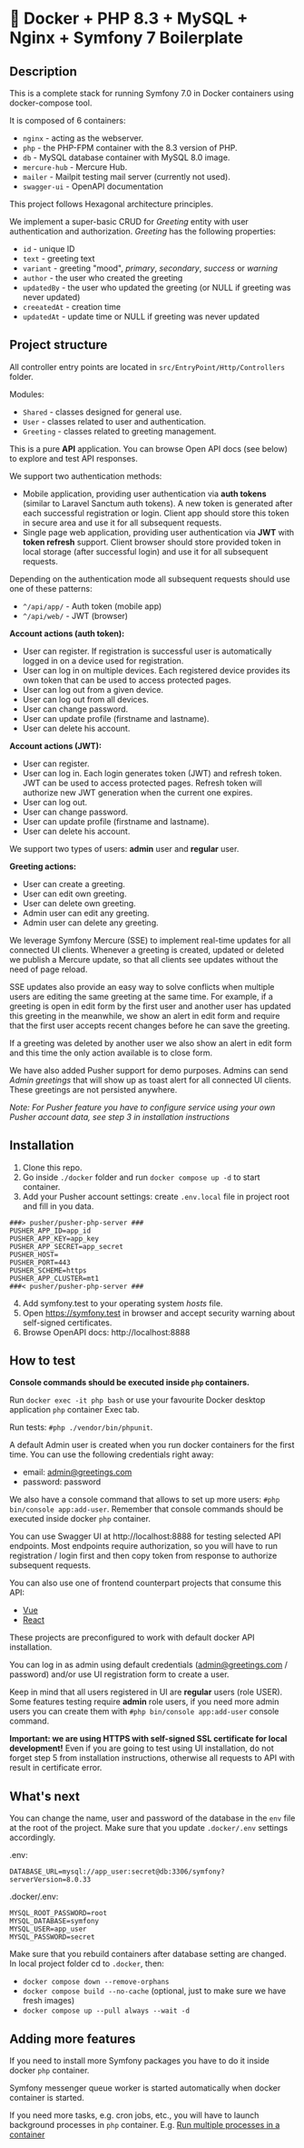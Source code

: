 # 🐳 Docker + PHP 8.3 + MySQL + Nginx + Symfony 7 Boilerplate

## Description

This is a complete stack for running Symfony 7.0 in Docker containers using docker-compose tool.

It is composed of 6 containers:

- `nginx` - acting as the webserver.
- `php` - the PHP-FPM container with the 8.3 version of PHP.
- `db` - MySQL database container with MySQL 8.0 image.
- `mercure-hub` - Mercure Hub.
- `mailer` - Mailpit testing mail server (currently not used).
- `swagger-ui` - OpenAPI documentation

This project follows Hexagonal architecture principles.

We implement a super-basic CRUD for *Greeting* entity with user authentication and authorization. *Greeting* has the
following properties:

- `id` - unique ID
- `text` - greeting text
- `variant` - greeting "mood", *primary*, *secondary*, *success* or *warning*
- `author` - the user who created the greeting
- `updatedBy` - the user who updated the greeting (or NULL if greeting was never updated)
- `creeatedAt` - creation time
- `updatedAt` - update time or NULL if greeting was never updated

## Project structure

All controller entry points are located in `src/EntryPoint/Http/Controllers` folder.

Modules:

- `Shared` - classes designed for general use.
- `User` - classes related to user and authentication.
- `Greeting` - classes related to greeting management.

This is a pure **API** application. You can browse Open API docs (see below) to explore and test API responses.

We support two authentication methods:

- Mobile application, providing user authentication via **auth tokens** (similar to Laravel Sanctum auth tokens).
  A new token is generated after each successful registration or login. Client app should store this token in secure
  area and use it for all subsequent requests.
- Single page web application, providing user authentication via **JWT** with **token refresh** support. Client browser
  should store provided token in local storage (after successful login) and use it for all subsequent requests.

Depending on the authentication mode all subsequent requests should use one of these patterns:

- `^/api/app/` - Auth token (mobile app)
- `^/api/web/` - JWT (browser)

**Account actions (auth token):**

- User can register. If registration is successful user is automatically logged in on a device used for registration.
- User can log in on multiple devices. Each registered device provides its own token that can be used to access
  protected pages.
- User can log out from a given device.
- User can log out from all devices.
- User can change password.
- User can update profile (firstname and lastname).
- User can delete his account.

**Account actions (JWT):**

- User can register.
- User can log in. Each login generates token (JWT) and refresh token. JWT can be used to access protected pages.
  Refresh token will authorize new JWT generation when the current one expires.
- User can log out.
- User can change password.
- User can update profile (firstname and lastname).
- User can delete his account.

We support two types of users: **admin** user and **regular** user.

**Greeting actions:**

- User can create a greeting.
- User can edit own greeting.
- User can delete own greeting.
- Admin user can edit any greeting.
- Admin user can delete any greeting.

We leverage Symfony Mercure (SSE) to implement real-time updates for all connected UI clients. Whenever a greeting is
created,
updated or deleted we publish a Mercure update, so that all clients see updates without the need of page reload.

SSE updates also provide an easy way to solve conflicts when multiple users are editing the same greeting at the same
time.
For example, if a greeting is open in edit form by the first user and another user has updated this greeting in the
meanwhile,
we show an alert in edit form and require that the first user accepts recent changes before he can save the greeting.

If a greeting was deleted by another user we also show an alert in edit form and this time the only action available is
to close form.

We have also added Pusher support for demo purposes. Admins can send *Admin greetings* that will show up as toast alert
for all connected UI clients. These greetings are not persisted anywhere.

*Note: For Pusher feature you have to configure service using your own Pusher account data, see step 3 in installation
instructions*

## Installation

1. Clone this repo.
2. Go inside `./docker` folder and run `docker compose up -d` to start container.
3. Add your Pusher account settings: create `.env.local` file in project root and fill in you data.

```
###> pusher/pusher-php-server ###
PUSHER_APP_ID=app_id
PUSHER_APP_KEY=app_key
PUSHER_APP_SECRET=app_secret
PUSHER_HOST=
PUSHER_PORT=443
PUSHER_SCHEME=https
PUSHER_APP_CLUSTER=mt1
###< pusher/pusher-php-server ###
```

4. Add symfony.test to your operating system *hosts* file.
5. Open https://symfony.test in browser and accept security warning about self-signed certificates.
6. Browse OpenAPI docs: http://localhost:8888

## How to test

**Console commands should be executed inside `php` containers.**

Run `docker exec -it php bash` or use your favourite Docker desktop application `php` container Exec tab.

Run tests: `#php ./vendor/bin/phpunit`.

A default Admin user is created when you run docker containers for the first time.
You can use the following credentials right away:

- email: admin@greetings.com
- password: password

We also have a console command that allows to set up more users: `#php bin/console app:add-user`. Remember that console
commands should be executed inside
docker `php` container.

You can use Swagger UI at http://localhost:8888 for testing selected API endpoints. Most endpoints require
authorization,
so you will have to run registration / login first and then copy token from response to authorize subsequent
requests.

You can also use one of frontend counterpart projects that consume this API:

- [Vue](https://github.com/alex3493/greetings-ui)
- [React](https://github.com/alex3493/greetings-react-ui)

These projects are preconfigured to work with default docker API installation.

You can log in as admin using default credentials (admin@greetings.com / password) and/or use UI registration form to
create a user.

Keep in mind that all users registered in UI are **regular** users (role USER). Some features testing require **admin**
role users, if you need more admin users you can create them with `#php bin/console app:add-user` console command.

**Important: we are using HTTPS with self-signed SSL certificate for local development!** Even if you are going to test
using UI
installation, do not forget step 5 from installation instructions, otherwise all requests to API with result in
certificate error.

## What's next

You can change the name, user and password of the database in the `env` file at the root of the project. Make sure that
you update `.docker/.env` settings accordingly.

.env:

```
DATABASE_URL=mysql://app_user:secret@db:3306/symfony?serverVersion=8.0.33
```

.docker/.env:

```
MYSQL_ROOT_PASSWORD=root
MYSQL_DATABASE=symfony
MYSQL_USER=app_user
MYSQL_PASSWORD=secret
```

Make sure that you rebuild containers after database setting are changed. In local project folder cd to `.docker`, then:

- `docker compose down --remove-orphans`
- `docker compose build --no-cache` (optional, just to make sure we have fresh images)
- `docker compose up --pull always --wait -d`

## Adding more features

If you need to install more Symfony packages you have to do it inside docker `php` container.

Symfony messenger queue worker is started automatically when docker container is started.

If you need more tasks, e.g. cron jobs, etc., you will have to launch background processes in `php` container.
E.g. [Run multiple processes in a container](https://docs.docker.com/config/containers/multi-service_container/)






